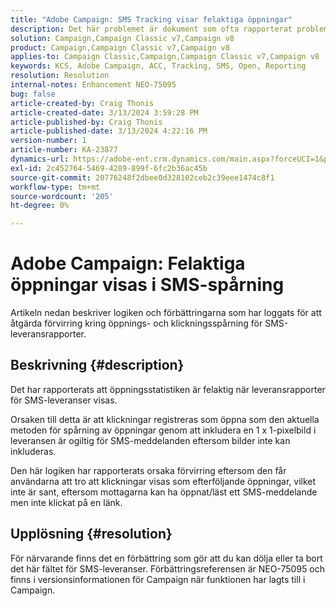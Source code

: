 ```yaml
---
title: "Adobe Campaign: SMS Tracking visar felaktiga öppningar"
description: Det här problemet är dokument som ofta rapporterat problem med SMS-leveransspårning som visar felaktiga öppningar i leveransrapporter
solution: Campaign,Campaign Classic v7,Campaign v8
product: Campaign,Campaign Classic v7,Campaign v8
applies-to: Campaign Classic,Campaign,Campaign Classic v7,Campaign v8
keywords: KCS, Adobe Campaign, ACC, Tracking, SMS, Open, Reporting
resolution: Resolution
internal-notes: Enhancement NEO-75095
bug: false
article-created-by: Craig Thonis
article-created-date: 3/13/2024 3:59:28 PM
article-published-by: Craig Thonis
article-published-date: 3/13/2024 4:22:16 PM
version-number: 1
article-number: KA-23877
dynamics-url: https://adobe-ent.crm.dynamics.com/main.aspx?forceUCI=1&pagetype=entityrecord&etn=knowledgearticle&id=5b0416a9-52e1-ee11-904d-6045bd006079
exl-id: 2c452764-5469-4289-899f-6fc2b36ac45b
source-git-commit: 20776248f2dbee0d328102ceb2c39eee1474c8f1
workflow-type: tm+mt
source-wordcount: '205'
ht-degree: 0%

---
```


# Adobe Campaign: Felaktiga öppningar visas i SMS-spårning


Artikeln nedan beskriver logiken och förbättringarna som har loggats för att åtgärda förvirring kring öppnings- och klickningsspårning för SMS-leveransrapporter.

## Beskrivning {#description}


Det har rapporterats att öppningsstatistiken är felaktig när leveransrapporter för SMS-leveranser visas.

Orsaken till detta är att klickningar registreras som öppna som den aktuella metoden för spårning av öppningar genom att inkludera en 1 x 1-pixelbild i leveransen är ogiltig för SMS-meddelanden eftersom bilder inte kan inkluderas.

Den här logiken har rapporterats orsaka förvirring eftersom den får användarna att tro att klickningar visas som efterföljande öppningar, vilket inte är sant, eftersom mottagarna kan ha öppnat/läst ett SMS-meddelande men inte klickat på en länk.


## Upplösning {#resolution}


För närvarande finns det en förbättring som gör att du kan dölja eller ta bort det här fältet för SMS-leveranser. Förbättringsreferensen är NEO-75095 och finns i versionsinformationen för Campaign när funktionen har lagts till i Campaign.
